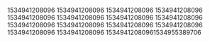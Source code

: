 1534941208096
1534941208096
1534941208096
1534941208096
1534941208096
1534941208096
1534941208096
1534941208096
1534941208096
1534941208096
1534941208096
1534941208096
1534941208096
1534941208096
15349412080961534955389706